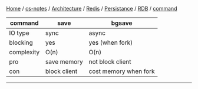 [Home](https://mengxianbin.github.io) /
[cs-notes](https://mengxianbin.github.io/cs-notes/site) /
[Architecture](https://mengxianbin.github.io/cs-notes/site/Architecture) /
[Redis](https://mengxianbin.github.io/cs-notes/site/Architecture/Redis) /
[Persistance](https://mengxianbin.github.io/cs-notes/site/Architecture/Redis/Persistance) /
[RDB](https://mengxianbin.github.io/cs-notes/site/Architecture/Redis/Persistance/RDB) /
[command](https://mengxianbin.github.io/cs-notes/site/Architecture/Redis/Persistance/RDB/command)

| command    | save         | bgsave                |
|------------|--------------|-----------------------|
| IO type    | sync         | async                 |
| blocking   | yes          | yes (when fork)       |
| complexity | O(n)         | O(n)                  |
| pro        | save memory  | not block client      |
| con        | block client | cost memory when fork |

---
